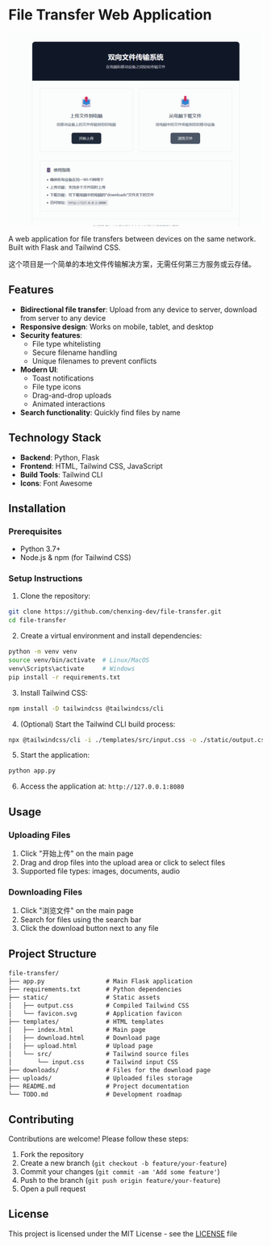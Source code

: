 # File Transfer Web Application

![File Transfer Demo](demo.gif)

A web application for file transfers between devices on the same network. Built with Flask and Tailwind CSS. 

这个项目是一个简单的本地文件传输解决方案，无需任何第三方服务或云存储。

## Features

- **Bidirectional file transfer**: Upload from any device to server, download from server to any device
- **Responsive design**: Works on mobile, tablet, and desktop
- **Security features**:
  - File type whitelisting
  - Secure filename handling
  - Unique filenames to prevent conflicts
- **Modern UI**:
  - Toast notifications
  - File type icons
  - Drag-and-drop uploads
  - Animated interactions
- **Search functionality**: Quickly find files by name

## Technology Stack

- **Backend**: Python, Flask
- **Frontend**: HTML, Tailwind CSS, JavaScript
- **Build Tools**: Tailwind CLI
- **Icons**: Font Awesome

## Installation

### Prerequisites
- Python 3.7+
- Node.js & npm (for Tailwind CSS)

### Setup Instructions

1. Clone the repository:
```bash
git clone https://github.com/chenxing-dev/file-transfer.git
cd file-transfer
```

2. Create a virtual environment and install dependencies:
```bash
python -m venv venv
source venv/bin/activate  # Linux/MacOS
venv\Scripts\activate     # Windows
pip install -r requirements.txt
```

3. Install Tailwind CSS:
```bash
npm install -D tailwindcss @tailwindcss/cli
```

4. (Optional) Start the Tailwind CLI build process:
```bash
npx @tailwindcss/cli -i ./templates/src/input.css -o ./static/output.css --watch
```

5. Start the application:
```bash
python app.py
```

6. Access the application at: `http://127.0.0.1:8080`

## Usage

### Uploading Files
1. Click "开始上传" on the main page
2. Drag and drop files into the upload area or click to select files
3. Supported file types: images, documents, audio

### Downloading Files
1. Click "浏览文件" on the main page
2. Search for files using the search bar
3. Click the download button next to any file

## Project Structure

```
file-transfer/
├── app.py                 # Main Flask application
├── requirements.txt       # Python dependencies
├── static/                # Static assets
│   ├── output.css         # Compiled Tailwind CSS
│   └── favicon.svg        # Application favicon
├── templates/             # HTML templates
│   ├── index.html         # Main page
│   ├── download.html      # Download page
│   ├── upload.html        # Upload page
│   └── src/               # Tailwind source files
│       └── input.css      # Tailwind input CSS
├── downloads/             # Files for the download page
├── uploads/               # Uploaded files storage
├── README.md              # Project documentation
└── TODO.md                # Development roadmap
```

## Contributing

Contributions are welcome! Please follow these steps:
1. Fork the repository
2. Create a new branch (`git checkout -b feature/your-feature`)
3. Commit your changes (`git commit -am 'Add some feature'`)
4. Push to the branch (`git push origin feature/your-feature`)
5. Open a pull request

## License

This project is licensed under the MIT License - see the [LICENSE](LICENSE) file 

